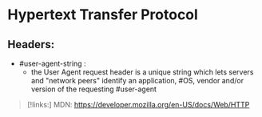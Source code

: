 
# Hypertext Transfer Protocol












## Headers:
- #user-agent-string :
	- the User Agent request header is a unique string which lets servers and "network peers" identify an application, #OS, vendor and/or version of the requesting #user-agent 


>[!links:]
>MDN: https://developer.mozilla.org/en-US/docs/Web/HTTP 